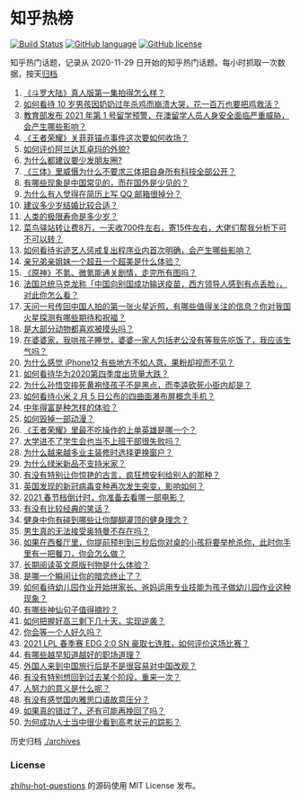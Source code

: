 # 知乎热榜
[![Build Status](https://github.com/ToWeLong/zhihu-hot-questions/workflows/CI/badge.svg)](https://github.com/ToWeLong/zhihu-hot-questions/actions)
[![GitHub language](https://img.shields.io/badge/language-golang-orange.svg)](https://golang.org/)
[![GitHub license](https://img.shields.io/github/license/ToWeLong/zhihu-hot-questions)](https://github.com/ToWeLong/zhihu-hot-questions/blob/main/LICENSE)

知乎热门话题，记录从 2020-11-29 日开始的知乎热门话题。每小时抓取一次数据，按天[归档](./archives)

<!-- BEGIN -->

1. [《斗罗大陆》真人版第一集拍得怎么样？](https://www.zhihu.com/question/442984903)
1. [如何看待 10 岁男孩因奶奶过年杀鸡而崩溃大哭，花一百万也要把鸡救活？](https://www.zhihu.com/question/442811742)
1. [教育部发布 2021 年第 1 号留学预警，在澳留学人员人身安全面临严重威胁，会产生哪些影响？](https://www.zhihu.com/question/443000239)
1. [《王者荣耀》关菲菲锚点事件这次要如何收场？](https://www.zhihu.com/question/442924277)
1. [如何评价阿兰达瓦卓玛的外貌?](https://www.zhihu.com/question/270574192)
1. [为什么都建议要少发朋友圈?](https://www.zhihu.com/question/442335363)
1. [《三体》里威慑为什么不要求三体把自身所有科技全部公开？](https://www.zhihu.com/question/439567453)
1. [有哪些现象是中国常见的，而在国外是少见的？](https://www.zhihu.com/question/442966181)
1. [为什么有人觉得在简历上写 QQ 邮箱很掉分？](https://www.zhihu.com/question/384502791)
1. [建议多少岁结婚比较合适？](https://www.zhihu.com/question/441499184)
1. [人类的极限寿命是多少岁？](https://www.zhihu.com/question/441028220)
1. [菜鸟驿站转让费8万，一天收700件左右，寄15件左右，大佬们帮我分析下可不可以转？](https://www.zhihu.com/question/435352953)
1. [如何看待劣迹艺人惩戒复出程序业内首次明确，会产生哪些影响？](https://www.zhihu.com/question/443005137)
1. [亲兄弟亲姐妹一个超丑一个超美是什么体验？](https://www.zhihu.com/question/292663930)
1. [《原神》不氪、微氪能通关剧情，走完所有图吗？](https://www.zhihu.com/question/440405181)
1. [法国总统马克龙称「中国向别国成功输送疫苗，西方领导人感到有点丢脸」，对此你怎么看？](https://www.zhihu.com/question/442963353)
1. [天问一号传回中国人拍的第一张火星近照，有哪些值得关注的信息？你对我国火星探测有哪些期待和祝福？](https://www.zhihu.com/question/443050370)
1. [是大部分动物都喜欢被摸头吗？](https://www.zhihu.com/question/442523187)
1. [在婆婆家，我哄孩子睡觉，婆婆一家人包括老公没有等我先吃饭了，我应该生气吗？](https://www.zhihu.com/question/424718566)
1. [为什么感觉 iPhone12 有些地方不如人意，果粉却视而不见？](https://www.zhihu.com/question/437810551)
1. [如何看待华为2020第四季度出货量大跌？](https://www.zhihu.com/question/442259690)
1. [为什么孙悟空摔死黄袍怪孩子不是黑点，而李逵砍死小衙内却是？](https://www.zhihu.com/question/383931570)
1. [如何看待小米 2 月 5 日公布的四曲面瀑布屏概念手机？](https://www.zhihu.com/question/442986869)
1. [中年得富是种怎样的体验？](https://www.zhihu.com/question/301231328)
1. [如何毁掉一部动漫？](https://www.zhihu.com/question/438413599)
1. [《王者荣耀》里最不吃操作的上单英雄是哪一个？](https://www.zhihu.com/question/441062689)
1. [大学进不了学生会也当不上班干部很失败吗？](https://www.zhihu.com/question/299960912)
1. [为什么越来越多业主装修时选择更换窗户？](https://www.zhihu.com/question/419444669)
1. [为什么绿米新品不支持米家？](https://www.zhihu.com/question/439382859)
1. [有没有特别让你惊艳的古言，疯狂想安利给别人的那种？](https://www.zhihu.com/question/334390853)
1. [英国发现的新冠病毒变种再次发生突变，影响如何？](https://www.zhihu.com/question/442576779)
1. [2021 春节档倒计时，你准备去看哪一部电影？](https://www.zhihu.com/question/441478509)
1. [有没有比较经典的笑话？](https://www.zhihu.com/question/438330079)
1. [健身中你有碰到哪些让你醍醐灌顶的健身理念？](https://www.zhihu.com/question/436057757)
1. [男生真的无法接受奥特曼不存在吗？](https://www.zhihu.com/question/432924313)
1. [如果在西餐厅里，你提前预判到三秒后你对桌的小孩将要举枪杀你，此时你手里有一把餐刀，你会怎么做？](https://www.zhihu.com/question/432745799)
1. [长期阅读英文原版刊物是什么体验？](https://www.zhihu.com/question/264023044)
1. [是哪一个瞬间让你的暗恋终止了？](https://www.zhihu.com/question/356186684)
1. [如何看待幼儿园作业开始拼家长、爸妈运用专业技能为孩子做幼儿园作业这种现象？](https://www.zhihu.com/question/442786792)
1. [有哪些神仙句子值得摘抄？](https://www.zhihu.com/question/432357037)
1. [如何把握好高三剩下几十天，实现逆袭？](https://www.zhihu.com/question/389647857)
1. [你会等一个人好久吗？](https://www.zhihu.com/question/442553161)
1. [2021 LPL 春季赛 EDG 2:0 SN 豪取七连胜，如何评价这场比赛？](https://www.zhihu.com/question/443036106)
1. [有哪些越早知道越好的职场道理？](https://www.zhihu.com/question/440192492)
1. [外国人来到中国旅行后是不是很容易对中国改观？](https://www.zhihu.com/question/437856634)
1. [有没有特别想回到过去某个阶段，重来一次？](https://www.zhihu.com/question/441655916)
1. [人努力的意义是什么呢？](https://www.zhihu.com/question/440274575)
1. [有没有感觉国内雅思口语故意压分？](https://www.zhihu.com/question/54893717)
1. [如果真的错过了，还有可能再挽回了吗？](https://www.zhihu.com/question/310658697)
1. [为何成功人士当中很少看到高考状元的踪影？](https://www.zhihu.com/question/20281580)

<!-- END -->

历史归档 [./archives](./archives)


### License
[zhihu-hot-questions](https://github.com/towelong/zhihu-hot-questions) 的源码使用 MIT License 发布。